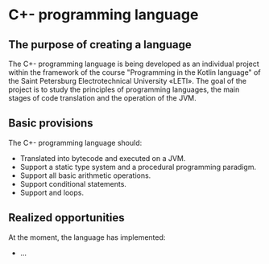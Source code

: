 # C+- programming language
## The purpose of creating a language
The C+- programming language is being developed as an individual project
within the framework of the course "Programming in the Kotlin language" of
the Saint Petersburg Electrotechnical University «LETI». The goal of the project
is to study the principles of programming languages, the main stages of code
translation and the operation of the JVM.

## Basic provisions
The C+- programming language should:
* Translated into bytecode and executed on a JVM.
* Support a static type system and a procedural programming paradigm.
* Support all basic arithmetic operations.
* Support conditional statements.
* Support <for> and <while> loops.

## Realized opportunities
At the moment, the language has implemented:
* ...
